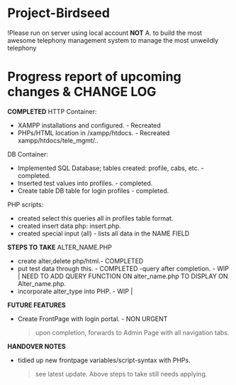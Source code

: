 # Project-Birdseed
!Please run on server using local account **NOT** A.
to build the most awesome telephony management system to manage the most unweildly telephony 

# Progress report of upcoming changes & CHANGE LOG #
**COMPLETED**
HTTP Container:
- XAMPP installations and configured. - Recreated
- PHPs/HTML location in /xampp/htdocs. - Recreated xampp/htdocs/tele_mgmt/..

DB Container:
- Implemented SQL Database; tables created: profile, cabs, etc. - completed.
- Inserted test values into profiles. - completed.
- Create table DB table for login profiles - completed.

PHP scripts:
- created select this queries all in profiles table format.
- created insert data php: insert.php.
- created special input (all) - lists all data in the NAME FIELD

**STEPS TO TAKE**
 ALTER_NAME.PHP
 - create alter,delete php/html.- COMPLETED
 - put test data through this. - COMPLETED
 -query after completion. - WIP | NEED TO ADD QUERY FUNCTION ON alter_name.php TO DISPLAY ON Alter_name.php.
 - incorporate alter_type into PHP. - WIP |
 
 
 **FUTURE FEATURES**
- Create FrontPage with login portal. - NON URGENT
  > upon completion, forwards to Admin Page with all navigation tabs.
  
 
**HANDOVER NOTES**
- tidied up new frontpage variables/script-syntax with PHPs.
    > see latest update.
    > Above steps to take still needs applying.
    


